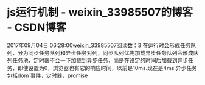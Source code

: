 # js运行机制 - weixin_33985507的博客 - CSDN博客
2017年09月04日 06:28:00[weixin_33985507](https://me.csdn.net/weixin_33985507)阅读数：3
在运行时会形成任务队列，分为同步任务队列和异步任务对列，同步队列优先加载异步任务队列会形成队列任务池，定时器不会一下加载到异步任务，而是在设定的时间后加载到异步任务，即使设置为0，浏览器也有它的响应时间，以前是10ms.现在是4ms.异步任务包括dom 事件，定时器，promise 
